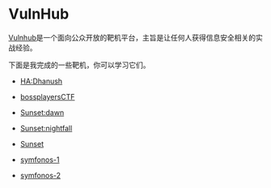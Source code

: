 # VulnHub

[Vulnhub](https://www.vulnhub.com/)是一个面向公众开放的靶机平台，主旨是让任何人获得信息安全相关的实战经验。

下面是我完成的一些靶机，你可以学习它们。

- [HA:Dhanush](./HA-Dhanush.md)

- [bossplayersCTF](./bossplayersCTF.md)

- [Sunset:dawn](./Sunset-dawn.md)

- [Sunset:nightfall](./Sunset-nightfall.md)

- [Sunset](./Sunset.md)

- [symfonos-1](./symfonos-1.md)

- [symfonos-2](./symfonos-2.md)